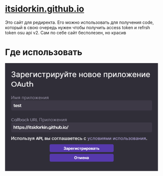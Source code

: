 # [itsidorkin.github.io](https://itsidorkin.github.io)
Это сайт для редиректа. Его можно использовать для получения codе, который в свою очередь нужен чтобы получить access token и refrsh token osu api v2. Сам по себе сайт бесполезен, но красив
# Где использовать
![](example.png)
